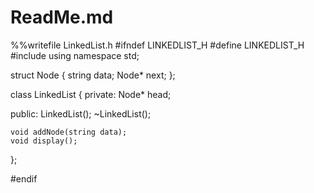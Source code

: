 # ReadMe.md
%%writefile LinkedList.h
#ifndef LINKEDLIST_H
#define LINKEDLIST_H
#include <string>
using namespace std;

struct Node {
    string data;
    Node* next;
};

class LinkedList {
private:
    Node* head;

public:
    LinkedList();
    ~LinkedList();

    void addNode(string data);
    void display();
};

#endif
